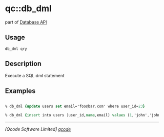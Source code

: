 qc::db_dml
==========

part of [Database API](../qc/wiki/DatabaseApi)

Usage
-----
`db_dml qry`

Description
-----------
Execute a SQL dml statement

Examples
--------
```tcl

% db_dml {update users set email='foo@bar.com' where user_id=23}

% db_dml {insert into users (user_id,name,email) values (1,'john','john@example.com') }

```

----------------------------------
*[Qcode Software Limited] [qcode]*

[qcode]: http://www.qcode.co.uk "Qcode Software"